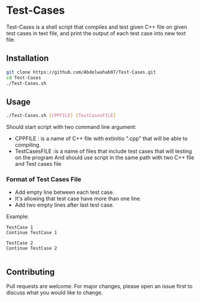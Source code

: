 # Test-Cases
Test-Cases is a shell script that compiles and test given C++ file on given test cases in text file, and print the output of each test case into new text file.

## Installation

```bash
git clone https://github.com/Abdelwahab07/Test-Cases.git
cd Test-Cases
./Test-Cases.sh 
```

## Usage

```bash
./Test-Cases.sh [CPPFILE] [TestCasesFILE]
```
Should start script with two command line argument:
- CPPFILE : is a name of C++ file with extinitio ".cpp" that will be able to compiling.
- TestCasesFILE :is a name of files that include test cases that will testing on the program
And should use script in the same path with two C++ file and Test cases file

### Format of Test Cases File
- Add empty line between each test case.
- It's allowing that test case have more than one line.
- Add two empty lines after last test case.

Example:
```text
TestCase 1
Continue TestCase 1

TestCase 2
Continue TestCase 2


```

## Contributing
Pull requests are welcome. For major changes, please open an issue first to discuss what you would like to change.